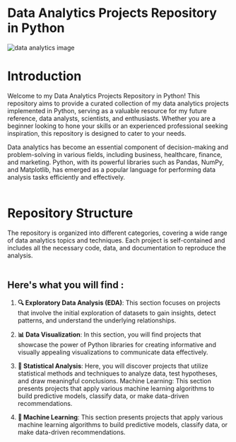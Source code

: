 # Data Analytics Projects Repository in Python
![data analytics image](https://d24x5qendt1bag.cloudfront.net/uploads/2018/02/24095953/ANALYTICS_AND_DATA_SCIENCE.jpg)
# Introduction


Welcome to my Data Analytics Projects Repository in Python! This repository aims to provide a curated collection of my data analytics projects implemented in Python, serving as a valuable resource for my future reference, data analysts, scientists, and enthusiasts. Whether you are a beginner looking to hone your skills or an experienced professional seeking inspiration, this repository is designed to cater to your needs.

Data analytics has become an essential component of decision-making and problem-solving in various fields, including business, healthcare, finance, and marketing. Python, with its powerful libraries such as Pandas, NumPy, and Matplotlib, has emerged as a popular language for performing data analysis tasks efficiently and effectively.
<br>
<br>
# Repository Structure
The repository is organized into different categories, covering a wide range of data analytics topics and techniques. Each project is self-contained and includes all the necessary code, data, and documentation to reproduce the analysis.
<br>
<br>


## Here's what you will find :

1. **🔍 Exploratory Data Analysis (EDA)**: This section focuses on projects that involve the initial exploration of datasets to gain insights, detect patterns, and understand the underlying relationships.

2. **📊 Data Visualization**: In this section, you will find projects that showcase the power of Python libraries for creating informative and visually appealing visualizations to communicate data effectively.

3. **🧪 Statistical Analysis**: Here, you will discover projects that utilize statistical methods and techniques to analyze data, test hypotheses, and draw meaningful conclusions.
Machine Learning: This section presents projects that apply various machine learning algorithms to build predictive models, classify data, or make data-driven recommendations.

4. **🧠 Machine Learning**: This section presents projects that apply various machine learning algorithms to build predictive models, classify data, or make data-driven recommendations.
